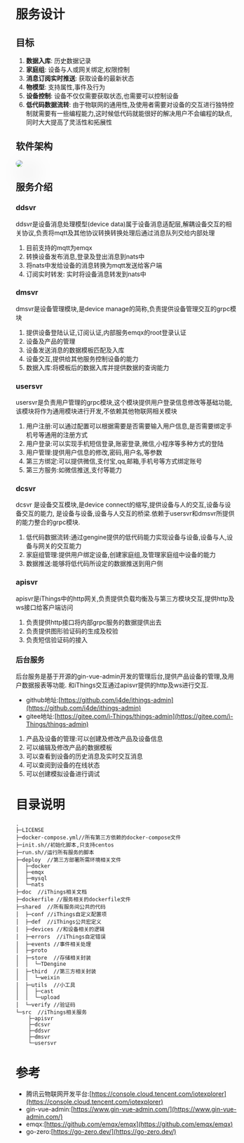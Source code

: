 # 服务设计


## 目标
1. **数据入库**: 历史数据记录
1. **家庭组**: 设备与人或网关绑定,权限控制
1. **消息订阅实时推送**: 获取设备的最新状态
1. **物模型**: 支持属性,事件及行为
1. **设备控制**: 设备不仅仅需要获取状态,也需要可以控制设备
1. **低代码数据流转**: 由于物联网的通用性,及使用者需要对设备的交互进行独特控制就需要有一些编程能力,这时候低代码就能很好的解决用户不会编程的缺点,同时大大提高了灵活性和拓展性

## 软件架构
<img src="/assets/img/things/iThings架构图.png" style="box-shadow: 20px 20px 50px grey;border-radius: 10px;"></img>

## 服务介绍
### ddsvr
ddsvr是设备消息处理模型(device data)属于设备消息适配层,解耦设备交互的相关协议,负责将mqtt及其他协议转换转换处理后通过消息队列交给内部处理
1. 目前支持的mqtt为emqx
2. 转换设备发布消息,登录及登出消息到nats中
3. 将nats中发给设备的消息转换为mqtt发送给客户端
4. 订阅实时转发: 实时将设备消息转发到nats中
### dmsvr 
dmsvr是设备管理模块,是device manage的简称,负责提供设备管理交互的grpc模块

1. 提供设备登陆认证,订阅认证,内部服务emqx的root登录认证
2. 设备及产品的管理
3. 设备发送消息的数据模板匹配及入库
4. 设备交互,提供给其他服务控制设备的能力
5. 数据入库:将模板后的数据入库并提供数据的查询能力


### usersvr
usersvr是负责用户管理的grpc模块,这个模块提供用户登录信息修改等基础功能,该模块将作为通用模块进行开发,不依赖其他物联网相关模块

1. 用户注册:可以通过配置可以根据需要是否需要输入用户信息,是否需要绑定手机号等通用的注册方式
2. 用户登录:可以实现手机短信登录,账密登录,微信,小程序等多种方式的登陆
3. 用户管理:提供用户信息的修改,密码,用户名,等参数
4. 第三方绑定:可以提供微信,支付宝,qq,邮箱,手机号等方式绑定账号
5. 第三方服务:如微信推送,支付等能力



### dcsvr
dcsvr 是设备交互模块,是device connect的缩写,提供设备与人的交互,设备与设备交互的能力,
是设备与设备,设备与人交互的桥梁.依赖于usersvr和dmsvr所提供的能力整合的grpc模块.

1. 低代码数据流转:通过gengine提供的低代码能力实现设备与设备,设备与人,设备与网关的交互能力
2. 家庭组管理:提供用户绑定设备,创建家庭组,及管理家庭组中设备的能力
3. 数据推送:能够将低代码所设定的数据推送到用户侧

### apisvr
apisvr是iThings中的http网关,负责提供负载均衡及与第三方模块交互,提供http及ws接口给客户端访问
1. 负责提供http接口将内部grpc服务的数据提供出去
2. 负责提供图形验证码的生成及校验
3. 负责短信验证码的接入



### 后台服务
后台服务是基于开源的gin-vue-admin开发的管理后台,提供产品设备的管理,及用户数据报表等功能.
和iThings交互通过apisvr提供的http及ws进行交互.  
* github地址:[https://github.com/i4de/ithings-admin](https://github.com/i4de/ithings-admin)  
* gitee地址:[https://gitee.com/i-Things/things-admin](https://gitee.com/i-Things/things-admin)

1. 产品及设备的管理:可以创建及修改产品及设备信息
1. 可以编辑及修改产品的数据模板
1. 可以查看到设备的历史消息及实时交互消息
1. 可以查阅到设备的在线状态
1. 可以创建模拟设备进行调试

# 目录说明


```
.
├─LICENSE
├─docker-compose.yml//所有第三方依赖的docker-compose文件
├─init.sh//初始化脚本,只支持centos
├─run.sh//运行所有服务的脚本
├─deploy  //第三方部署所需环境相关文件
│  ├─docker
│  ├─emqx
│  ├─mysql
│  └─nats
├─doc  //iThings相关文档
├─dockerfile //服务相关的dockerfile文件
├─shared  //所有服务间公共的代码
│  ├─conf //iThings自定义配置项
│  ├─def  //iThings公共宏定义
│  ├─devices //和设备相关的逻辑
│  ├─errors  //iThings自定错误
│  ├─events //事件相关处理
│  ├─proto
│  ├─store  //存储相关封装
│  │  └─TDengine
│  ├─third  //第三方相关封装
│  │  └─weixin
│  ├─utils  //小工具
│  │  ├─cast
│  │  └─upload
│  └─verify //验证码
└─src  //iThings相关服务
    ├─apisvr
    ├─dcsvr
    ├─ddsvr
    ├─dmsvr
    └─usersvr
```


# 参考
* 腾讯云物联网开发平台:[https://console.cloud.tencent.com/iotexplorer](https://console.cloud.tencent.com/iotexplorer)  
* gin-vue-admin:[https://www.gin-vue-admin.com/](https://www.gin-vue-admin.com/)  
* emqx:[https://github.com/emqx/emqx](https://github.com/emqx/emqx)
* go-zero:[https://go-zero.dev/](https://go-zero.dev/)